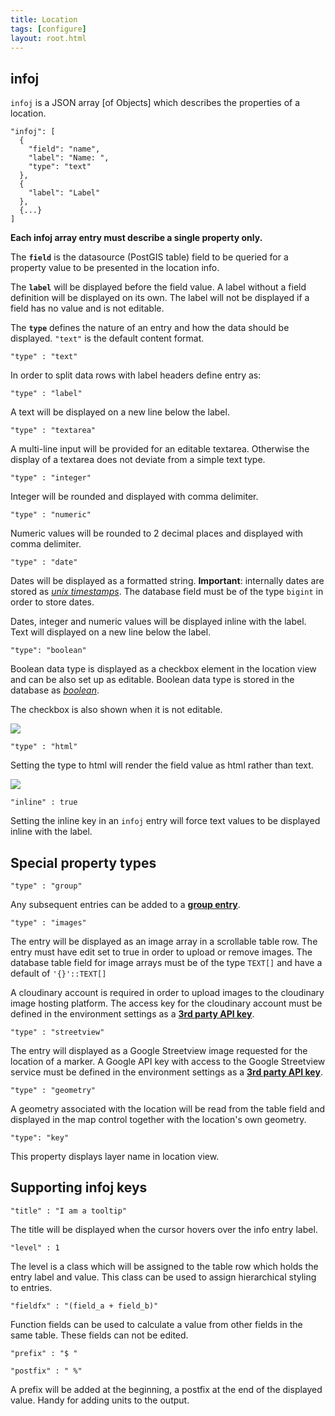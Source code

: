 ```yaml
---
title: Location
tags: [configure]
layout: root.html
---
```


## infoj

`infoj` is a JSON array \[of Objects\] which describes the properties of a location.

```text
"infoj": [
  {
    "field": "name",
    "label": "Name: ",
    "type": "text"
  },
  {
    "label": "Label"
  },
  {...}
]
```

**Each infoj array entry must describe a single property only.**

The **`field`** is the datasource \(PostGIS table\) field to be queried for a property value to be presented in the location info.

The **`label`** will be displayed before the field value. A label without a field definition will be displayed on its own. The label will not be displayed if a field has no value and is not editable.

The **`type`** defines the nature of an entry and how the data should be displayed. `"text"` is the default content format.

`"type" : "text"`

In order to split data rows with label headers define entry as:

`"type" : "label"`

A text will be displayed on a new line below the label.

`"type" : "textarea"`

A multi-line input will be provided for an editable textarea. Otherwise the display of a textarea does not deviate from a simple text type.

`"type" : "integer"`

Integer will be rounded and displayed with comma delimiter.

`"type" : "numeric"`

Numeric values will be rounded to 2 decimal places and displayed with comma delimiter.

`"type" : "date"`

Dates will be displayed as a formatted string. **Important**: internally dates are stored as [_unix timestamps_](https://www.unixtimestamp.com/). The database field must be of the type `bigint` in order to store dates.

Dates, integer and numeric values will be displayed inline with the label. Text will displayed on a new line below the label.

`"type": "boolean"`

Boolean data type is displayed as a checkbox element in the location view and can be also set up as editable. Boolean data type is stored in the database as [_boolean_](https://www.postgresql.org/docs/11/datatype-boolean.html).

The checkbox is also shown when it is not editable.

![](../../../assets/img/infoj_1.png) 

`"type" : "html"`

Setting the type to html will render the field value as html rather than text.

![](../../../assets/img/infoj_1.png)

`"inline" : true`

Setting the inline key in an `infoj` entry will force text values to be displayed inline with the label.

## **Special property types**

`"type" : "group"`

Any subsequent entries can be added to a [**group entry**](groups.md).

`"type" : "images"`

The entry will be displayed as an image array in a scrollable table row. The entry must have edit set to true in order to upload or remove images. The database table field for image arrays must be of the type `TEXT[]` and have a default of `'{}'::TEXT[]`

A cloudinary account is required in order to upload images to the cloudinary image hosting platform. The access key for the cloudinary account must be defined in the environment settings as a [**3rd party API key**](../../../environment-settings/3rd-party-api-keys.md).

`"type" : "streetview"`

The entry will displayed as a Google Streetview image requested for the location of a marker. A Google API key with access to the Google Streetview service must be defined in the environment settings as a [**3rd party API key**](../../../environment-settings/3rd-party-api-keys.md).

`"type" : "geometry"`

A geometry associated with the location will be read from the table field and displayed in the map control together with the location's own geometry.

`"type": "key"`

This property displays layer name in location view.

## **Supporting infoj keys**

`"title" : "I am a tooltip"`

The title will be displayed when the cursor hovers over the info entry label.

`"level" : 1`

The level is a class which will be assigned to the table row which holds the entry label and value. This class can be used to assign hierarchical styling to entries.

`"fieldfx" : "(field_a + field_b)"`

Function fields can be used to calculate a value from other fields in the same table. These fields can not be edited.

`"prefix" : "$ "`

`"postfix" : " %"`

A prefix will be added at the beginning, a postfix at the end of the displayed value. Handy for adding units to the output.
